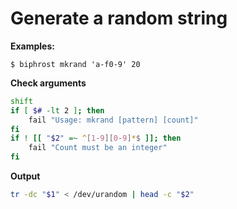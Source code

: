 # Generate a random string

**Examples:**
```
$ biphrost mkrand 'a-f0-9' 20
```

**Check arguments**
```bash
shift
if [ $# -lt 2 ]; then
    fail "Usage: mkrand [pattern] [count]"
fi
if ! [[ "$2" =~ ^[1-9][0-9]*$ ]]; then
    fail "Count must be an integer"
fi
```

**Output**
```bash
tr -dc "$1" < /dev/urandom | head -c "$2"
```